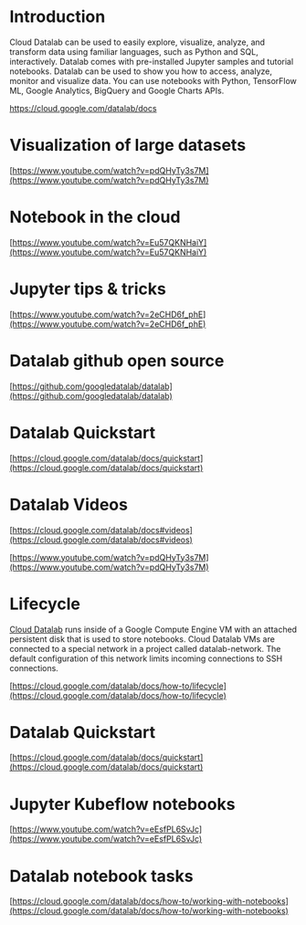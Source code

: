 
# Introduction

 Cloud Datalab can be used to easily explore, visualize, analyze, and transform data using familiar languages, such as Python and SQL, interactively. Datalab comes with pre-installed Jupyter samples and tutorial notebooks.  Datalab can be used to  show you how to access, analyze, monitor and visualize data.  You can use notebooks with Python, TensorFlow ML, Google Analytics, BigQuery and Google Charts APIs.

https://cloud.google.com/datalab/docs

# Visualization of large datasets

[https://www.youtube.com/watch?v=pdQHyTy3s7M](https://www.youtube.com/watch?v=pdQHyTy3s7M)


# Notebook in the cloud

[https://www.youtube.com/watch?v=Eu57QKNHaiY](https://www.youtube.com/watch?v=Eu57QKNHaiY)


# Jupyter tips & tricks 

[https://www.youtube.com/watch?v=2eCHD6f_phE](https://www.youtube.com/watch?v=2eCHD6f_phE)


# Datalab github open source

[https://github.com/googledatalab/datalab](https://github.com/googledatalab/datalab)


# Datalab Quickstart

[https://cloud.google.com/datalab/docs/quickstart](https://cloud.google.com/datalab/docs/quickstart)


# Datalab Videos

[https://cloud.google.com/datalab/docs#videos](https://cloud.google.com/datalab/docs#videos)

[https://www.youtube.com/watch?v=pdQHyTy3s7M](https://www.youtube.com/watch?v=pdQHyTy3s7M)

# Lifecycle 

[Cloud Datalab](https://cloud.google.com/datalab/docs) runs inside of a Google Compute Engine VM with an attached persistent disk that is used to store notebooks. Cloud Datalab VMs are connected to a special network in a project called datalab-network. The default configuration of this network limits incoming connections to SSH connections.

[https://cloud.google.com/datalab/docs/how-to/lifecycle](https://cloud.google.com/datalab/docs/how-to/lifecycle)


# Datalab Quickstart

[https://cloud.google.com/datalab/docs/quickstart](https://cloud.google.com/datalab/docs/quickstart)


# Jupyter Kubeflow notebooks

[https://www.youtube.com/watch?v=eEsfPL6SvJc](https://www.youtube.com/watch?v=eEsfPL6SvJc)

# Datalab notebook tasks

[https://cloud.google.com/datalab/docs/how-to/working-with-notebooks](https://cloud.google.com/datalab/docs/how-to/working-with-notebooks)
